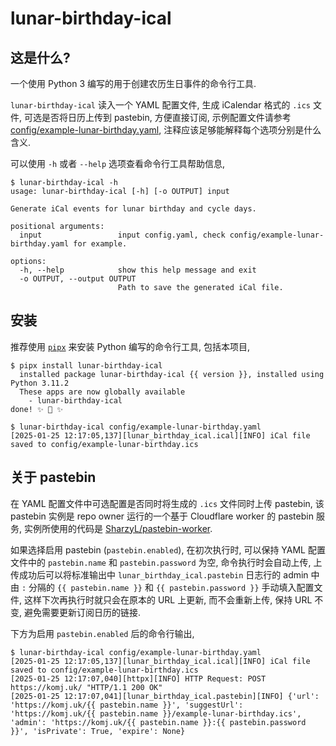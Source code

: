 # lunar-birthday-ical

## 这是什么?

一个使用 Python 3 编写的用于创建农历生日事件的命令行工具.

`lunar-birthday-ical` 读入一个 YAML 配置文件, 生成 iCalendar 格式的 `.ics` 文件, 可选是否将日历上传到 pastebin, 方便直接订阅,
示例配置文件请参考 [config/example-lunar-birthday.yaml](config/example-lunar-birthday.yaml), 注释应该足够能解释每个选项分别是什么含义.

可以使用 `-h` 或者 `--help` 选项查看命令行工具帮助信息,

```
$ lunar-birthday-ical -h
usage: lunar-birthday-ical [-h] [-o OUTPUT] input

Generate iCal events for lunar birthday and cycle days.

positional arguments:
  input                 input config.yaml, check config/example-lunar-birthday.yaml for example.

options:
  -h, --help            show this help message and exit
  -o OUTPUT, --output OUTPUT
                        Path to save the generated iCal file.
```

## 安装

推荐使用 [`pipx`](https://github.com/pypa/pipx) 来安装 Python 编写的命令行工具, 包括本项目,

```ShellSession
$ pipx install lunar-birthday-ical
  installed package lunar-birthday-ical {{ version }}, installed using Python 3.11.2
  These apps are now globally available
    - lunar-birthday-ical
done! ✨ 🌟 ✨

$ lunar-birthday-ical config/example-lunar-birthday.yaml
[2025-01-25 12:17:05,137][lunar_birthday_ical.ical][INFO] iCal file saved to config/example-lunar-birthday.ics
```

## 关于 pastebin

在 YAML 配置文件中可选配置是否同时将生成的 `.ics` 文件同时上传 pastebin, 该 pastebin 实例是 repo owner 运行的一个基于 Cloudflare worker 的 pastebin 服务, 实例所使用的代码是 [SharzyL/pastebin-worker](https://github.com/SharzyL/pastebin-worker).

如果选择启用 pastebin (`pastebin.enabled`), 在初次执行时, 可以保持 YAML 配置文件中的 `pastebin.name` 和 `pastebin.password` 为空, 命令执行时会自动上传, 上传成功后可以将标准输出中 `lunar_birthday_ical.pastebin` 日志行的 admin 中由 `:` 分隔的 `{{ pastebin.name }}` 和 `{{ pastebin.password }}` 手动填入配置文件, 这样下次再执行时就只会在原本的 URL 上更新, 而不会重新上传, 保持 URL 不变, 避免需要更新订阅日历的链接.

下方为启用 `pastebin.enabled` 后的命令行输出,

```ShellSession
$ lunar-birthday-ical config/example-lunar-birthday.yaml
[2025-01-25 12:17:05,137][lunar_birthday_ical.ical][INFO] iCal file saved to config/example-lunar-birthday.ics
[2025-01-25 12:17:07,040][httpx][INFO] HTTP Request: POST https://komj.uk/ "HTTP/1.1 200 OK"
[2025-01-25 12:17:07,041][lunar_birthday_ical.pastebin][INFO] {'url': 'https://komj.uk/{{ pastebin.name }}', 'suggestUrl': 'https://komj.uk/{{ pastebin.name }}/example-lunar-birthday.ics', 'admin': 'https://komj.uk/{{ pastebin.name }}:{{ pastebin.password }}', 'isPrivate': True, 'expire': None}
```
